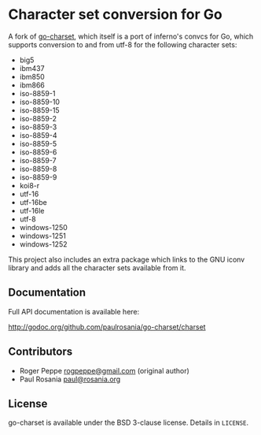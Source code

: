 # Character set conversion for Go

A fork of [go-charset](https://code.google.com/p/go-charset/), which itself is a
port of inferno's convcs for Go, which supports conversion to and from utf-8 for
the following character sets:

* big5
* ibm437
* ibm850
* ibm866
* iso-8859-1
* iso-8859-10
* iso-8859-15
* iso-8859-2
* iso-8859-3
* iso-8859-4
* iso-8859-5
* iso-8859-6
* iso-8859-7
* iso-8859-8
* iso-8859-9
* koi8-r
* utf-16
* utf-16be
* utf-16le
* utf-8
* windows-1250
* windows-1251
* windows-1252

This project also includes an extra package which links to the GNU iconv library
and adds all the character sets available from it.

## Documentation

Full API documentation is available here:

http://godoc.org/github.com/paulrosania/go-charset/charset

## Contributors

* Roger Peppe <rogpeppe@gmail.com> (original author)
* Paul Rosania <paul@rosania.org>

## License

go-charset is available under the BSD 3-clause license. Details in `LICENSE`.
